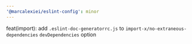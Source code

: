 ```yaml
---
'@marcalexiei/eslint-config': minor
---
```


feat(import): add `.eslint-doc-generatorrc.js` to `import-x/no-extraneous-dependencies` `devDependencies` option
